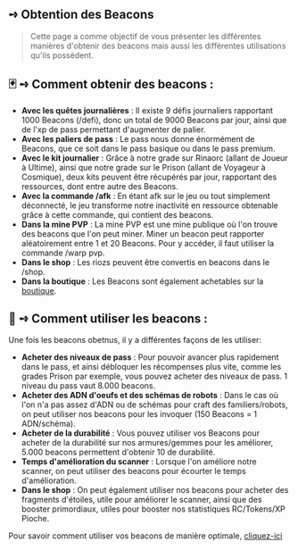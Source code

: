 ## **➺** Obtention des Beacons
> Cette page a comme objectif de vous présenter les différentes manières d'obtenir des beacons mais aussi les différentes utilisations qu'ils possèdent. 

## 🃏 **➺** Comment obtenir des beacons :

- **Avec les quêtes journalières** : Il existe 9 défis journaliers rapportant 1000 Beacons (/defi), donc un total de 9000 Beacons par jour, ainsi que de l'xp de pass permettant d'augmenter de palier.
- **Avec les paliers de pass** : Le pass nous donne énormément de Beacons, que ce soit dans le pass basique ou dans le pass premium.
- **Avec le kit journalier** : Grâce à notre grade sur Rinaorc (allant de Joueur à Ultime), ainsi que notre grade sur le Prison (allant de Voyageur à Cosmique), deux kits peuvent être récupérés par jour, rapportant des ressources, dont entre autre des Beacons.
- **Avec la commande /afk** : En étant afk sur le jeu ou tout simplement déconnecté, le jeu transforme notre inactivité en ressource obtenable grâce à cette commande, qui contient des beacons.
- **Dans la mine PVP** : La mine PVP est une mine publique où l'on trouve des beacons que l'on peut miner. Miner un beacon peut rapporter aléatoirement entre 1 et 20 Beacons. Pour y accéder, il faut utiliser la commande /warp pvp.
- **Dans le shop** : Les riozs peuvent être convertis en beacons dans le /shop.
- **Dans la boutique** : Les Beacons sont également achetables sur la [boutique](https://store.rinaorc.com).

## 🛒 **➺** Comment utiliser les beacons : 

Une fois les beacons obetnus, il y a différentes façons de les utiliser:  

- **Acheter des niveaux de pass** : Pour pouvoir avancer plus rapidement dans le pass, et ainsi débloquer les récompenses plus vite, comme les grades Prison par exemple, vous pouvez acheter des niveaux de pass. 1 niveau du pass vaut 8.000 beacons.
- **Acheter des ADN d'oeufs et des schémas de robots** : Dans le cas où l'on n'a pas assez d'ADN ou de schémas pour craft des familiers/robots, on peut utiliser nos beacons pour les invoquer (150 Beacons = 1 ADN/schéma).
- **Acheter de la durabilité** : Vous pouvez utiliser vos Beacons pour acheter de la durabilité sur nos armures/gemmes pour les améliorer, 5.000 beacons permettent d'obtenir 10 de durabilité.
- **Temps d'amélioration du scanner** : Lorsque l'on améliore notre scanner, on peut utiliser des beacons pour écourter le temps d'amélioration.
- **Dans le shop** : On peut également utiliser nos beacons pour acheter des fragments d'étoiles, utile pour améliorer le scanner, ainsi que des booster primordiaux, utiles pour booster nos statistiques RC/Tokens/XP Pioche.

Pour savoir comment utiliser vos beacons de manière optimale, [cliquez-ici](./frequently_asked_questions.md)
